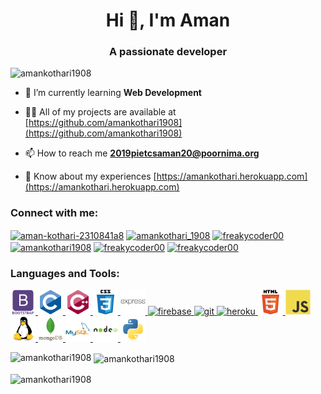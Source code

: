 <h1 align="center">Hi 👋, I'm Aman</h1>
<h3 align="center">A passionate developer</h3>

<p align="left"> <img src="https://komarev.com/ghpvc/?username=amankothari1908&label=Profile%20views&color=b40e0e&style=flat" alt="amankothari1908" /> </p>

- 🌱 I’m currently learning **Web Development**

- 👨‍💻 All of my projects are available at [https://github.com/amankothari1908](https://github.com/amankothari1908)

- 📫 How to reach me **2019pietcsaman20@poornima.org**

- 📄 Know about my experiences [https://amankothari.herokuapp.com](https://amankothari.herokuapp.com)

<h3 align="left">Connect with me:</h3>
<p align="left">
<a href="https://linkedin.com/in/aman-kothari-2310841a8" target="_blank"><img align="center" src="https://raw.githubusercontent.com/rahuldkjain/github-profile-readme-generator/master/src/images/icons/Social/linked-in-alt.svg" alt="aman-kothari-2310841a8" height="30" width="40" /></a>
<a href="https://instagram.com/amankothari_1908" target="_blank"><img align="center" src="https://raw.githubusercontent.com/rahuldkjain/github-profile-readme-generator/master/src/images/icons/Social/instagram.svg" alt="amankothari_1908" height="30" width="40" /></a>
<a href="https://www.codechef.com/users/freakycoder00" target="_blank"><img align="center" src="https://cdn.jsdelivr.net/npm/simple-icons@3.1.0/icons/codechef.svg" alt="freakycoder00" height="30" width="40" /></a>
<a href="https://www.hackerrank.com/amankothari1908" target="_blank"><img align="center" src="https://raw.githubusercontent.com/rahuldkjain/github-profile-readme-generator/master/src/images/icons/Social/hackerrank.svg" alt="amankothari1908" height="30" width="40" /></a>
<a href="https://codeforces.com/profile/freakycoder00" target="_blank"><img align="center" src="https://cdn.jsdelivr.net/npm/simple-icons@3.0.1/icons/codeforces.svg" alt="freakycoder00" height="30" width="40" /></a>
<a href="https://auth.geeksforgeeks.org/user/freakycoder00" target="_blank"><img align="center" src="https://raw.githubusercontent.com/rahuldkjain/github-profile-readme-generator/master/src/images/icons/Social/geeks-for-geeks.svg" alt="freakycoder00" height="30" width="40" /></a>
</p>

<h3 align="left">Languages and Tools:</h3>
<p align="left"> <a href="https://getbootstrap.com" target="_blank"> <img src="https://raw.githubusercontent.com/devicons/devicon/master/icons/bootstrap/bootstrap-plain-wordmark.svg" alt="bootstrap" width="40" height="40"/> </a> <a href="https://www.cprogramming.com/" target="_blank"> <img src="https://raw.githubusercontent.com/devicons/devicon/master/icons/c/c-original.svg" alt="c" width="40" height="40"/> </a> <a href="https://www.w3schools.com/cpp/" target="_blank"> <img src="https://raw.githubusercontent.com/devicons/devicon/master/icons/cplusplus/cplusplus-original.svg" alt="cplusplus" width="40" height="40"/> </a> <a href="https://www.w3schools.com/css/" target="_blank"> <img src="https://raw.githubusercontent.com/devicons/devicon/master/icons/css3/css3-original-wordmark.svg" alt="css3" width="40" height="40"/> </a> <a href="https://expressjs.com" target="_blank"> <img src="https://raw.githubusercontent.com/devicons/devicon/master/icons/express/express-original-wordmark.svg" alt="express" width="40" height="40"/> </a> <a href="https://firebase.google.com/" target="_blank"> <img src="https://www.vectorlogo.zone/logos/firebase/firebase-icon.svg" alt="firebase" width="40" height="40"/> </a> <a href="https://git-scm.com/" target="_blank"> <img src="https://www.vectorlogo.zone/logos/git-scm/git-scm-icon.svg" alt="git" width="40" height="40"/> </a> <a href="https://heroku.com" target="_blank"> <img src="https://www.vectorlogo.zone/logos/heroku/heroku-icon.svg" alt="heroku" width="40" height="40"/> </a> <a href="https://www.w3.org/html/" target="_blank"> <img src="https://raw.githubusercontent.com/devicons/devicon/master/icons/html5/html5-original-wordmark.svg" alt="html5" width="40" height="40"/> </a> <a href="https://developer.mozilla.org/en-US/docs/Web/JavaScript" target="_blank"> <img src="https://raw.githubusercontent.com/devicons/devicon/master/icons/javascript/javascript-original.svg" alt="javascript" width="40" height="40"/> </a> <a href="https://www.linux.org/" target="_blank"> <img src="https://raw.githubusercontent.com/devicons/devicon/master/icons/linux/linux-original.svg" alt="linux" width="40" height="40"/> </a> <a href="https://www.mongodb.com/" target="_blank"> <img src="https://raw.githubusercontent.com/devicons/devicon/master/icons/mongodb/mongodb-original-wordmark.svg" alt="mongodb" width="40" height="40"/> </a> <a href="https://www.mysql.com/" target="_blank"> <img src="https://raw.githubusercontent.com/devicons/devicon/master/icons/mysql/mysql-original-wordmark.svg" alt="mysql" width="40" height="40"/> </a> <a href="https://nodejs.org" target="_blank"> <img src="https://raw.githubusercontent.com/devicons/devicon/master/icons/nodejs/nodejs-original-wordmark.svg" alt="nodejs" width="40" height="40"/> </a> <a href="https://www.python.org" target="_blank"> <img src="https://raw.githubusercontent.com/devicons/devicon/master/icons/python/python-original.svg" alt="python" width="40" height="40"/> </a> </p>

<p><img align="left" src="https://github-readme-stats.vercel.app/api/top-langs?username=amankothari1908&show_icons=true&locale=en&layout=compact" alt="amankothari1908" /></p>

<p>&nbsp;<img align="center" src="https://github-readme-stats.vercel.app/api?username=amankothari1908&show_icons=true&locale=en" alt="amankothari1908" /></p>

<p><img align="center" src="https://github-readme-streak-stats.herokuapp.com/?user=amankothari1908&" alt="amankothari1908" /></p>
